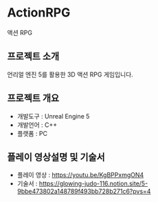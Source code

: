 # ActionRPG
액션 RPG
 
## 프로젝트 소개
언리얼 엔진 5를 활용한 3D 액션 RPG 게임입니다.

## 프로젝트 개요

- 개발도구 : Unreal Engine 5
- 개발언어 : C++
- 플랫폼 : PC

## 플레이 영상설명 및 기술서
- 플레이 영상 : https://youtu.be/KgBPPxmgON4
- 기술서 : https://glowing-judo-116.notion.site/5-9bbe473802a148789f493bb728b271c6?pvs=4
